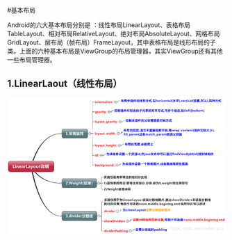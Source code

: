 #基本布局

Android的六大基本布局分别是 ：线性布局LinearLayout、表格布局TableLayout、相对布局RelativeLayout、绝对布局AbsoluteLayout、网格布局GridLayout、层布局（帧布局）FrameLayout，其中表格布局是线形布局的子类。上面的六种基本布局是ViewGroup的布局管理器，其实ViewGroup还有其他一些布局管理器。

## 1.LinearLaout（线性布局）
![](/assets/2.UI/线性布局.jpg)